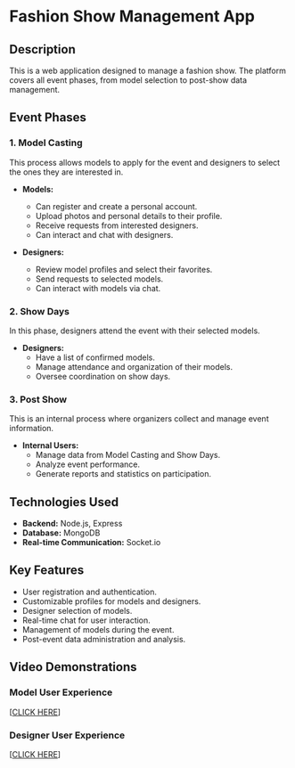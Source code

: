 # Fashion Show Management App

## Description

This is a web application designed to manage a fashion show. The platform covers all event phases, from model selection to post-show data management.

## Event Phases

### 1. Model Casting

This process allows models to apply for the event and designers to select the ones they are interested in.

- **Models:**
  - Can register and create a personal account.
  - Upload photos and personal details to their profile.
  - Receive requests from interested designers.
  - Can interact and chat with designers.

- **Designers:**
  - Review model profiles and select their favorites.
  - Send requests to selected models.
  - Can interact with models via chat.

### 2. Show Days

In this phase, designers attend the event with their selected models.

- **Designers:**
  - Have a list of confirmed models.
  - Manage attendance and organization of their models.
  - Oversee coordination on show days.

### 3. Post Show

This is an internal process where organizers collect and manage event information.

- **Internal Users:**
  - Manage data from Model Casting and Show Days.
  - Analyze event performance.
  - Generate reports and statistics on participation.

## Technologies Used

- **Backend:** Node.js, Express
- **Database:** MongoDB
- **Real-time Communication:** Socket.io

## Key Features

- User registration and authentication.
- Customizable profiles for models and designers.
- Designer selection of models.
- Real-time chat for user interaction.
- Management of models during the event.
- Post-event data administration and analysis.

## Video Demonstrations

### Model User Experience
[[CLICK HERE](https://youtu.be/2x7k8v0T0q4)]

### Designer User Experience
[[CLICK HERE]([https://youtu.be/2x7k8v0T0q4](https://www.youtube.com/shorts/O7BR6rf0180))]

